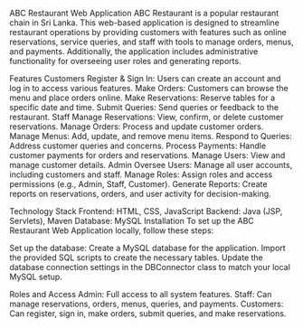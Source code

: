 ABC Restaurant Web Application
ABC Restaurant is a popular restaurant chain in Sri Lanka. This web-based application is designed to streamline restaurant operations by providing customers with features such as online reservations, service queries, and staff with tools to manage orders, menus, and payments. Additionally, the application includes administrative functionality for overseeing user roles and generating reports.

Features
Customers
Register & Sign In: Users can create an account and log in to access various features.
Make Orders: Customers can browse the menu and place orders online.
Make Reservations: Reserve tables for a specific date and time.
Submit Queries: Send queries or feedback to the restaurant.
Staff
Manage Reservations: View, confirm, or delete customer reservations.
Manage Orders: Process and update customer orders.
Manage Menus: Add, update, and remove menu items.
Respond to Queries: Address customer queries and concerns.
Process Payments: Handle customer payments for orders and reservations.
Manage Users: View and manage customer details.
Admin
Oversee Users: Manage all user accounts, including customers and staff.
Manage Roles: Assign roles and access permissions (e.g., Admin, Staff, Customer).
Generate Reports: Create reports on reservations, orders, and user activity for decision-making.

Technology Stack
Frontend: HTML, CSS, JavaScript
Backend: Java (JSP, Servlets), Maven
Database: MySQL
Installation
To set up the ABC Restaurant Web Application locally, follow these steps:

Set up the database:
Create a MySQL database for the application.
Import the provided SQL scripts to create the necessary tables.
Update the database connection settings in the DBConnector class to match your local MySQL setup.

Roles and Access
Admin: Full access to all system features.
Staff: Can manage reservations, orders, menus, queries, and payments.
Customers: Can register, sign in, make orders, submit queries, and make reservations.

